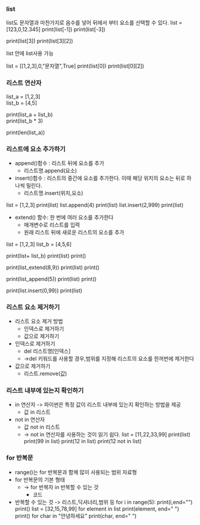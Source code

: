 ### list
list도 문자열과 마찬가지로 음수를 넣어 뒤에서 부터 요소를 선택할 수 있다. 
list = [123,0,12.345]
print(list[-1])
print(list[-3])

print(list[3])
print(list[3][2])

list 안에 list사용 가능

list = [[1,2,3],0,"문자열",True]
print(list[0])
print(list[0][2])

### 리스트 연산자
list_a = [1,2,3]  
list_b = [4,5]  
  
print(list_a + list_b)  
print(list_b * 3)  
  
print(len(list_a))

### 리스트에 요소 추가하기
- append()함수 : 리스트 뒤에 요소를 추가
	- 리스트명.append(요소)
- insert()함수 : 리스트의 중간에 요소를 추가한다. 이때 해당 위치의 요소는 뒤로 하나씩 밀린다.
	- 리스트명.insert(위치,요소)

list = [1,2,3]
print(list)
list.append(4)
print(list)
list.insert(2,999)
print(list)

- extend() 함수: 한 번에 여러 요소를 추가한다
	- 매개변수로 리스트를 입력
	- 원래 리스트 뒤에 새로운 리스트의 요소를 추가

list = [1,2,3]
list_b = [4,5,6]

print(list+ list_b)
print(list)
print()

print(list_extend(8,9))
print(list)
print()

print(list_append(5))
print(list)
print()

print(list.insert(0,99))
print(list)


### 리스트 요소 제거하기

- 리스트 요소 제거 방법
	- 인덱스로 제거하기
	- 값으로 제거하기
- 인덱스로 제거하기
	- del 리스트명[인덱스]
	- ->del 키워드를 사용할 경우,범위를 지정해 리스트의 요소를 한꺼번에 제거한다
- 값으로 제거하기
	- 리스트.remove(값)

### 리스트 내부에 있는지 확인하기
- in 연산자 -> 파이썬은 특정 값이 리스트 내부에 있는지 확인하는 방법을 제공
	- 값 in 리스트
- not in 연산자
	- 값 not in 리스트
	- -> not in 연산자를 사용하는 것이 읽기 쉽다.
list = [11,22,33,99]
print(list)
print(99 in list)
print(12 in list)
print(12 not in list)


### for 반복문

- range()는 for 반복문과 함께 많이 사용되는 범위 자료형
- for 반복문의 기본 형태
	-  -> for 반복자 in 반복할 수 있는 것
		- 코드
-  반복할 수 있는 것 -> 리스트,딕셔너리,범위 등
for i in range(5):
	print(i,end="")
print()
list = [32,15,78,99]
for element in list
	print(element, end=" ")
print()
for char in "안녕하세요"
	print(char, end=" ")
